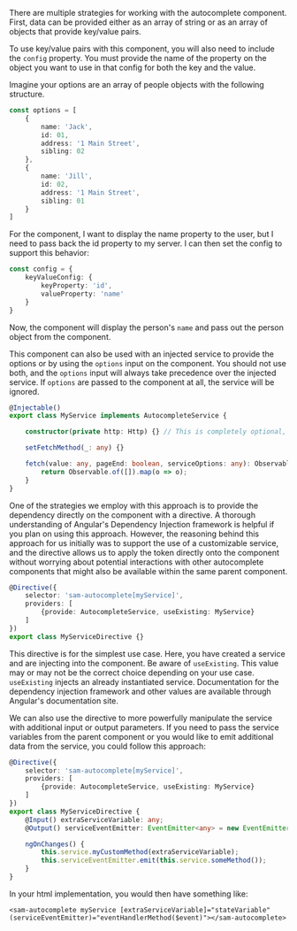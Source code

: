 There are multiple strategies for working with the autocomplete component. First, data can be provided either as an array of string or as an array of objects that provide key/value pairs. 

To use key/value pairs with this component, you will also need to include the `config` property. You must provide the name of the property on the object you want to use in that config for both the key and the value.

Imagine your options are an array of people objects with the following structure.
```typescript
const options = [
    {
        name: 'Jack',
        id: 01,
        address: '1 Main Street',
        sibling: 02
    },
    {
        name: 'Jill',
        id: 02,
        address: '1 Main Street',
        sibling: 01
    }
]
```
For the component, I want to display the name property to the user, but I need to pass back the id property to my server. I can then set the config to support this behavior:
```typescript
const config = {
    keyValueConfig: {
        keyProperty: 'id',
        valueProperty: 'name'
    }
}
```
Now, the component will display the person's `name` and pass out the person object from the component.

This component can also be used with an injected service to provide the options or by using the `options` input on the component. You should not use both, and the `options` input will always take precedence over the injected service. If `options` are passed to the component at all, the service will be ignored.

```typescript
@Injectable()
export class MyService implements AutocompleteService {

    constructor(private http: Http) {} // This is completely optional, but necessary if you need to make remote calls

    setFetchMethod(_: any) {}

    fetch(value: any, pageEnd: boolean, serviceOptions: any): Observable<any> {
        return Observable.of([]).map(o => o);
    }
}
```

One of the strategies we employ with this approach is to provide the dependency directly on the component with a directive. A thorough understanding of Angular's Dependency Injection framework is helpful if you plan on using this approach. However, the reasoning behind this approach for us initially was to support the use of a customizable service, and the directive allows us to apply the token directly onto the component without worrying about potential interactions with other autocomplete components that might also be available within the same parent component.

```typescript
@Directive({
    selector: 'sam-autocomplete[myService]',
    providers: [
        {provide: AutocompleteService, useExisting: MyService}
    ]
})
export class MyServiceDirective {}
``` 

This directive is for the simplest use case. Here, you have created a service and are injecting into the component. Be aware of `useExisting`. This value may or may not be the correct choice depending on your use case. `useExisting` injects an already instantiated service. Documentation for the dependency injection framework and other values are available through Angular's documentation site.

We can also use the directive to more powerfully manipulate the service with additional input or output parameters. If you need to pass the service variables from the parent component or you would like to emit additional data from the service, you could follow this approach:

```typescript
@Directive({
    selector: 'sam-autocomplete[myService]',
    providers: [
        {provide: AutocompleteService, useExisting: MyService}
    ]
})
export class MyServiceDirective {
    @Input() extraServiceVariable: any;
    @Output() serviceEventEmitter: EventEmitter<any> = new EventEmitter<any>();

    ngOnChanges() {
        this.service.myCustomMethod(extraServiceVariable);
        this.serviceEventEmitter.emit(this.service.someMethod());
    }
}
``` 

In your html implementation, you would then have something like:

`<sam-autocomplete myService [extraServiceVariable]="stateVariable" (serviceEventEmitter)="eventHandlerMethod($event)"></sam-autocomplete>`
